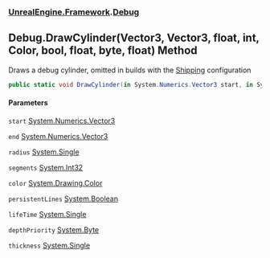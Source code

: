 ### [UnrealEngine.Framework](UnrealEngine_Framework.md 'UnrealEngine.Framework').[Debug](Debug.md 'UnrealEngine.Framework.Debug')
## Debug.DrawCylinder(Vector3, Vector3, float, int, Color, bool, float, byte, float) Method
Draws a debug cylinder, omitted in builds with the <a href="https://docs.unrealengine.com/en-US/Programming/Development/BuildConfigurations/index.html#buildconfigurationdescriptions">Shipping</a> configuration  
```csharp
public static void DrawCylinder(in System.Numerics.Vector3 start, in System.Numerics.Vector3 end, float radius, int segments, System.Drawing.Color color, bool persistentLines=false, float lifeTime=-1f, byte depthPriority=0, float thickness=0f);
```
#### Parameters
<a name='UnrealEngine_Framework_Debug_DrawCylinder(System_Numerics_Vector3_System_Numerics_Vector3_float_int_System_Drawing_Color_bool_float_byte_float)_start'></a>
`start` [System.Numerics.Vector3](https://docs.microsoft.com/en-us/dotnet/api/System.Numerics.Vector3 'System.Numerics.Vector3')  
  
<a name='UnrealEngine_Framework_Debug_DrawCylinder(System_Numerics_Vector3_System_Numerics_Vector3_float_int_System_Drawing_Color_bool_float_byte_float)_end'></a>
`end` [System.Numerics.Vector3](https://docs.microsoft.com/en-us/dotnet/api/System.Numerics.Vector3 'System.Numerics.Vector3')  
  
<a name='UnrealEngine_Framework_Debug_DrawCylinder(System_Numerics_Vector3_System_Numerics_Vector3_float_int_System_Drawing_Color_bool_float_byte_float)_radius'></a>
`radius` [System.Single](https://docs.microsoft.com/en-us/dotnet/api/System.Single 'System.Single')  
  
<a name='UnrealEngine_Framework_Debug_DrawCylinder(System_Numerics_Vector3_System_Numerics_Vector3_float_int_System_Drawing_Color_bool_float_byte_float)_segments'></a>
`segments` [System.Int32](https://docs.microsoft.com/en-us/dotnet/api/System.Int32 'System.Int32')  
  
<a name='UnrealEngine_Framework_Debug_DrawCylinder(System_Numerics_Vector3_System_Numerics_Vector3_float_int_System_Drawing_Color_bool_float_byte_float)_color'></a>
`color` [System.Drawing.Color](https://docs.microsoft.com/en-us/dotnet/api/System.Drawing.Color 'System.Drawing.Color')  
  
<a name='UnrealEngine_Framework_Debug_DrawCylinder(System_Numerics_Vector3_System_Numerics_Vector3_float_int_System_Drawing_Color_bool_float_byte_float)_persistentLines'></a>
`persistentLines` [System.Boolean](https://docs.microsoft.com/en-us/dotnet/api/System.Boolean 'System.Boolean')  
  
<a name='UnrealEngine_Framework_Debug_DrawCylinder(System_Numerics_Vector3_System_Numerics_Vector3_float_int_System_Drawing_Color_bool_float_byte_float)_lifeTime'></a>
`lifeTime` [System.Single](https://docs.microsoft.com/en-us/dotnet/api/System.Single 'System.Single')  
  
<a name='UnrealEngine_Framework_Debug_DrawCylinder(System_Numerics_Vector3_System_Numerics_Vector3_float_int_System_Drawing_Color_bool_float_byte_float)_depthPriority'></a>
`depthPriority` [System.Byte](https://docs.microsoft.com/en-us/dotnet/api/System.Byte 'System.Byte')  
  
<a name='UnrealEngine_Framework_Debug_DrawCylinder(System_Numerics_Vector3_System_Numerics_Vector3_float_int_System_Drawing_Color_bool_float_byte_float)_thickness'></a>
`thickness` [System.Single](https://docs.microsoft.com/en-us/dotnet/api/System.Single 'System.Single')  
  
